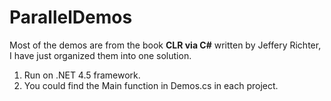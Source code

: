 ParallelDemos
=============
Most of the demos are from  the book  **CLR via C#** written by Jeffery Richter, I have just organized them into one solution.

1. Run on .NET 4.5 framework.
2. You could find the Main function in Demos.cs in each project.



